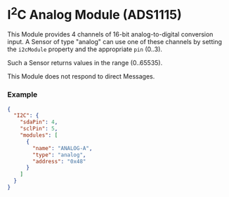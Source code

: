 # I<sup>2</sup>C Analog Module (ADS1115)

This Module provides 4 channels of 16-bit analog-to-digital conversion input. A Sensor of type "analog" can use
one of these channels by setting the `i2cModule` 
property and the appropriate `pin` (0..3).

Such a Sensor returns values in the range (0..65535).

This Module does not respond to direct Messages.

### Example

```json
{
  "I2C": {
    "sdaPin": 4,
    "sclPin": 5,
    "modules": [
      {
        "name": "ANALOG-A",
        "type": "analog",
        "address": "0x48"
      }
    ]
  }
}
```

